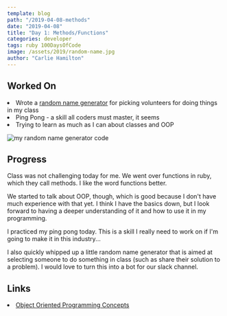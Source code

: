 ```yaml
---
template: blog
path: "/2019-04-08-methods"
date: "2019-04-08"
title: "Day 1: Methods/Functions"
categories: developer
tags: ruby 100DaysOfCode
image: /assets/2019/random-name.jpg
author: "Carlie Hamilton"
---
```

## Worked On

<li>Wrote a <a href="https://github.com/CoderAcademy-BRI/gt19/blob/master/random_name.rb">random name generator</a> for picking volunteers for doing things in my class</li>
<li>Ping Pong - a skill all coders must master, it seems</li>
<li>Trying to learn as much as I can about classes and OOP</li>

![my random name generator code](/assets/2019/random-name.jpg)

## Progress

<p>Class was not challenging today for me. We went over functions in ruby, which they call methods. I like the word functions better. </p>
<p> We started to talk about OOP, though, which is good because I don't have much experience with that yet. I think I have the basics down, but I look forward to having a deeper understanding of it and how to use it in my programming. </p>
<p>I practiced my ping pong today. This is a skill I really need to work on if I'm going to make it in this industry...</p>
<p>I also quickly whipped up a little random name generator that is aimed at selecting someone to do something in class (such as share their solution to a problem). I would love to turn this into a bot for our slack channel. </p>

## Links

<li><a href="https://medium.freecodecamp.org/object-oriented-programming-concepts-21bb035f7260">Object Oriented Programming Concepts</a></li>